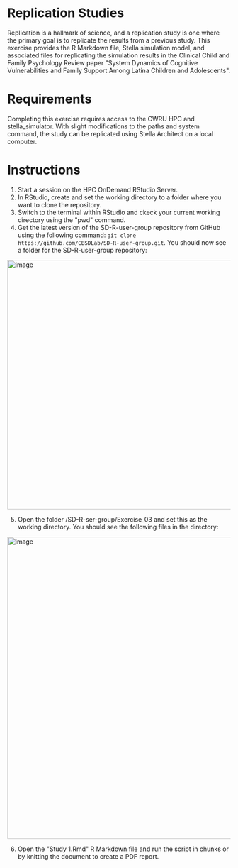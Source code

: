 # Replication Studies

Replication is a hallmark of science, and a replication study is one where the primary goal is to replicate the results from a previous study. This exercise provides the R Markdown file, Stella simulation model, and associated files for replicating the simulation results in the Clinical Child and Family Psychology Review paper "System Dynamics of Cognitive Vulnerabilities and Family Support Among Latina Children and Adolescents". 

# Requirements

Completing this exercise requires access to the CWRU HPC and stella_simulator. With slight modifications to the paths and system command, the study can be replicated using Stella Architect on a local computer. 

# Instructions

1. Start a session on the HPC OnDemand RStudio Server.
2. In RStudio, create and set the working directory to a folder where you want to clone the repository.
3. Switch to the terminal within RStudio and ckeck your current working directory using the "pwd" command.
4. Get the latest version of the SD-R-user-group repository from GitHub using the following command: `git clone https://github.com/CBSDLab/SD-R-user-group.git`. You should now see a folder for the SD-R-user-group repository:
<img width="562" alt="image" src="https://user-images.githubusercontent.com/8854922/155339200-bba16c18-a160-49ac-844a-a28a6cee3df6.png">

5. Open the folder /SD-R-ser-group/Exercise_03 and set this as the working directory. You should see the following files in the directory:
<img width="681" alt="image" src="https://user-images.githubusercontent.com/8854922/155351095-65082088-9870-4e38-8e65-97e50f98ecdb.png">

6. Open the "Study 1.Rmd" R Markdown file and run the script in chunks or by knitting the document to create a PDF report. 
